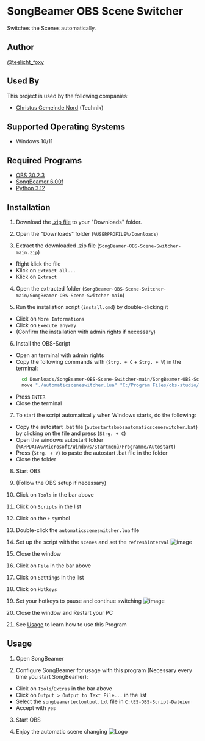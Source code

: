 
# SongBeamer OBS Scene Switcher

Switches the Scenes automatically.

## Author

[@teelicht_foxy](https://www.github.com/teelichtfoxy)

## Used By

This project is used by the following companies:

- [Christus Gemeinde Nord](https://cgnord.de) (Technik)

## Supported Operating Systems

- Windows 10/11

## Required Programs

- [OBS 30.2.3](https://obsproject.com)
- [SongBeamer 6.00f](https://www.songbeamer.de)
- [Python 3.12](https://www.microsoft.com/store/productId/9NCVDN91XZQP)
## Installation

1. Download the [.zip file](https://github.com/TeelichtFoxy/SongBeamer-OBS-Scene-Switcher/archive/refs/heads/main.zip) to your "Downloads" folder.

2. Open the "Downloads" folder (``` %USERPROFILE%/Downloads ```)

3. Extract the downloaded .zip file (``` SongBeamer-OBS-Scene-Switcher-main.zip ```)
  - Right klick the file
  - Klick on ```Extract all...```
  - Klick on ```Extract```

4. Open the extracted folder (``` SongBeamer-OBS-Scene-Switcher-main/SongBeamer-OBS-Scene-Switcher-main ```)

5. Run the installation script (``` install.cmd ```) by double-clicking it
 - Click on ```More Informations```
 - Click on ```Execute anyway```
 - (Confirm the installation with admin rights if necessary)

6. Install the OBS-Script
 - Open an terminal with admin rights
 - Copy the following commands with (```Strg. + C``` + ```Strg. + V```) in the terminal:
   ```bash
     cd Downloads/SongBeamer-OBS-Scene-Switcher-main/SongBeamer-OBS-Scene-Switcher-main
     move "./automaticsceneswitcher.lua" "C:/Program Files/obs-studio/data/obs-plugins/frontend-tools/scripts/"
   ```
- Press ```ENTER```
- Close the terminal

7. To start the script automatically when Windows starts, do the following:
 - Copy the autostart .bat file (``` autostartsbobsautomaticsceneswitcher.bat ```) by clicking on the file and press (``` Strg. + C ```)
 - Open the windows autostart folder (``` %APPDATA%/Microsoft/Windows/Startmenü/Programme/Autostart ```)
 - Press (``` Strg. + V ```) to paste the autostart .bat file in the folder
 - Close the folder

8. Start OBS

9. (Follow the OBS setup if necessary)

10. Click on ```Tools``` in the bar above

11. Click on ```Scripts``` in the list

12. Click on the ```+``` symbol

13. Double-click the ```automaticsceneswitcher.lua``` file

14. Set up the script with the ```scenes``` and set the ```refreshinterval``` ![image](http://teelichtfoxy.cgnord.de/images/SB-OBS-Scene-Switcher-Settings.png)


15. Close the window

16. Click on ```File``` in the bar above

17. Click on ```Settings``` in the list

18. Click on ```Hotkeys```

19. Set your hotkeys to pause and continue switching
![image](http://teelichtfoxy.cgnord.de/images/SB-OBS-Scene-Switcher-Hotkeys.png)

20. Close the window and Restart your PC

21. See [Usage](https://github.com/TeelichtFoxy/SongBeamer-OBS-Scene-Switcher#usage) to learn how to use this Program
## Usage

1. Open SongBeamer

2. Configure SongBeamer for usage with this program (Necessary every time you start SongBeamer):
 - Click on ```Tools```/```Extras``` in the bar above
 - Click on ```Output > Output to Text File...``` in the list
 - Select the ```songbeamertextoutput.txt``` file in ```C:\ES-OBS-Script-Dateien```
 - Accept with ```yes```

3. Start OBS

4. Enjoy the automatic scene changing
![Logo](http://teelichtfoxy.cgnord.de/images/foxy.png)
